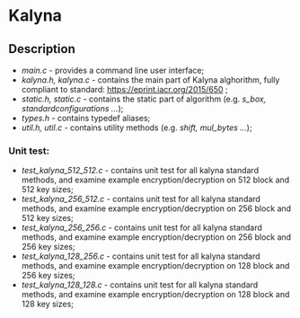 # Kalyna

## Description
- *main.c* - provides a command line user interface;
- *kalyna.h, kalyna.c* - contains the main part of Kalyna alghorithm, fully compliant to standard: https://eprint.iacr.org/2015/650 ;
- *static.h, static.c* - contains the static part of algorithm (e.g. *s_box, standardconfigurations ...*);
- *types.h* - contains typedef aliases;
- *util.h, util.c* - contains utility methods (e.g. *shift, mul_bytes ...*);

### Unit test:
- *test_kalyna_512_512.c* - contains unit test for all kalyna standard methods, and examine example encryption/decryption on 512 block and 512 key sizes;
- *test_kalyna_256_512.c* - contains unit test for all kalyna standard methods, and examine example encryption/decryption on 256 block and 512 key sizes;
- *test_kalyna_256_256.c* - contains unit test for all kalyna standard methods, and examine example encryption/decryption on 256 block and 256 key sizes;
- *test_kalyna_128_256.c* - contains unit test for all kalyna standard methods, and examine example encryption/decryption on 128 block and 256 key sizes;
- *test_kalyna_128_128.c* - contains unit test for all kalyna standard methods, and examine example encryption/decryption on 128 block and 128 key sizes;
